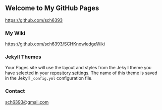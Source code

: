 ## Welcome to My GitHub Pages

https://github.com/sch6393

### My Wiki

https://github.com/sch6393/SCHKnowledgeWiki

### Jekyll Themes

Your Pages site will use the layout and styles from the Jekyll theme you have selected in your [repository settings](https://github.com/sch6393/sch6393.github.io/settings). The name of this theme is saved in the Jekyll `_config.yml` configuration file.

### Contact

sch6393@gmail.com
